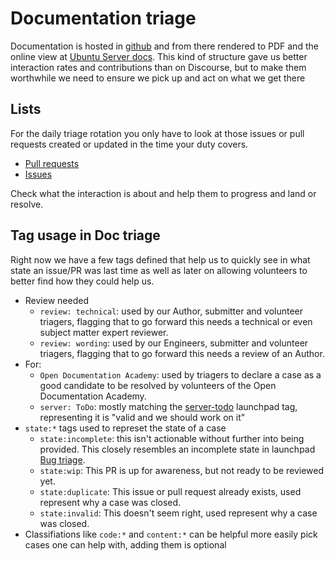 # Documentation triage

Documentation is hosted in [github](https://github.com/canonical/ubuntu-server-documentation)
and from there rendered to PDF and the online view at [Ubuntu Server docs](https://documentation.ubuntu.com/server).
This kind of structure gave us better interaction rates and contributions than
on Discourse, but to make them worthwhile we need to ensure we pick up and act
on what we get there

## Lists

For the daily triage rotation you only have to look at those issues or pull
requests created or updated in the time your duty covers.

- [Pull requests](https://github.com/canonical/ubuntu-server-documentation/pulls?q=is%3Apr+is%3Aopen+sort%3Aupdated-desc)
- [Issues](https://github.com/canonical/ubuntu-server-documentation/issues?q=is%3Aissue+is%3Aopen+sort%3Aupdated-desc)

Check what the interaction is about and help them to progress and land or resolve.

## Tag usage in Doc triage

Right now we have a few tags defined that help us to quickly see in what state
an issue/PR was last time as well as later on allowing volunteers to better find
how they could help us.

* Review needed
  * `review: technical`: used by our Author, submitter and volunteer triagers, flagging that to go forward this needs a technical or even subject matter expert reviewer.
  * `review: wording`: used by our Engineers, submitter and volunteer triagers, flagging that to go forward this needs a review of an Author.
* For:
  * `Open Documentation Academy`: used by triagers to declare a case as a good candidate to be resolved by volunteers of the Open Documentation Academy.
  * `server: ToDo`: mostly matching the [server-todo](BugTriage.md#tagging-server-todo) launchpad tag, representing it is "valid and we should work on it"
* `state:*` tags used to represet the state of a case 
  * `state:incomplete`: this isn't actionable without further into being provided. This closely resembles an incomplete state in launchpad [Bug triage](BudTriage.md).
  * `state:wip`: This PR is up for awareness, but not ready to be reviewed yet.
  * `state:duplicate`: This issue or pull request already exists, used represent why a case was closed.
  * `state:invalid`: This doesn't seem right, used represent why a case was closed.
* Classifiations like `code:*` and `content:*` can be helpful more easily pick cases one can help with, adding them is optional
